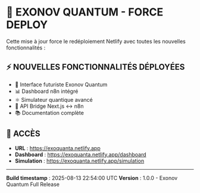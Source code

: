 # 🌌 EXONOV QUANTUM - FORCE DEPLOY

Cette mise à jour force le redéploiement Netlify avec toutes les nouvelles fonctionnalités :

## ⚡ NOUVELLES FONCTIONNALITÉS DÉPLOYÉES
- 🎨 Interface futuriste Exonov Quantum
- 📊 Dashboard n8n intégré
- ⚛️ Simulateur quantique avancé
- 🔗 API Bridge Next.js ↔ n8n
- 📚 Documentation complète

## 🚀 ACCÈS
- **URL** : https://exoquanta.netlify.app
- **Dashboard** : https://exoquanta.netlify.app/dashboard  
- **Simulation** : https://exoquanta.netlify.app/simulation

---
**Build timestamp** : 2025-08-13 22:54:00 UTC
**Version** : 1.0.0 - Exonov Quantum Full Release

